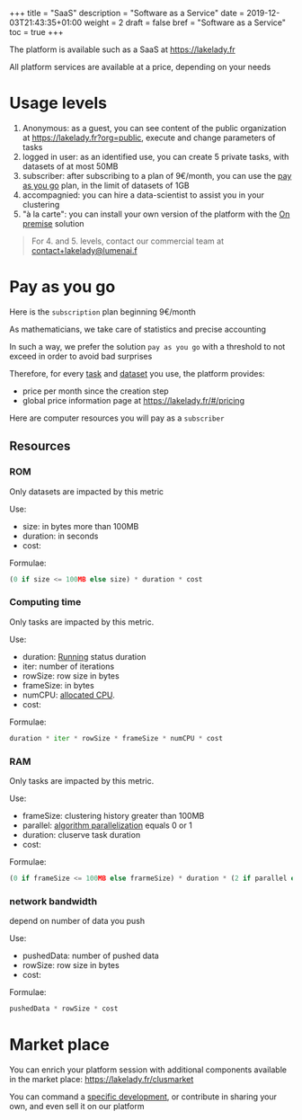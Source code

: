+++
title = "SaaS"
description = "Software as a Service"
date = 2019-12-03T21:43:35+01:00
weight = 2
draft = false
bref = "Software as a Service"
toc = true
+++

The platform is available such as a SaaS at https://lakelady.fr

All platform services are available at a price, depending on your needs

# Usage levels

1. Anonymous: as a guest, you can see content of the public organization at https://lakelady.fr?org=public, execute and change parameters of tasks
2. logged in user: as an identified use, you can create 5 private tasks, with datasets of at most 50MB
3. subscriber: after subscribing to a plan of 9€/month, you can use the [pay as you go](#pay-as-you-go) plan, in the limit of datasets of 1GB
4. accompagnied: you can hire a data-scientist to assist you in your clustering
5. "à la carte": you can install your own version of the platform with the [On premise](/docs/platform/on_premise) solution

> For 4. and 5. levels, contact our commercial team at contact+lakelady@lumenai.f

# Pay as you go

Here is the `subscription` plan beginning 9€/month

As mathematicians, we take care of statistics and precise accounting

In such a way, we prefer the solution `pay as you go` with a threshold to not exceed in order to avoid bad surprises

Therefore, for every [task](/docs/platform/concepts#task) and [dataset](/docs/platform/concepts#dataset) you use, the platform provides:
- price per month since the creation step
- global price information page at https://lakelady.fr/#/pricing

Here are computer resources you will pay as a `subscriber`

## Resources

### ROM

Only datasets are impacted by this metric

Use:
- size: in bytes more than 100MB
- duration: in seconds
- cost:

Formulae:

```python
(0 if size <= 100MB else size) * duration * cost
```

### Computing time

Only tasks are impacted by this metric.

Use:
- duration: [Running](/docs/tools/distclus#status) status duration
- iter: number of iterations
- rowSize: row size in bytes
- frameSize: in bytes
- numCPU: [allocated CPU](/docs/platform/concepts#algorithm).
- cost: 

Formulae:

```python
duration * iter * rowSize * frameSize * numCPU * cost
```

### RAM

Only tasks are impacted by this metric.

Use:
- frameSize: clustering history greater than 100MB
- parallel: [algorithm parallelization](/docs/platform/concepts#algorithm) equals 0 or 1
- duration: cluserve task duration
- cost:

Formulae:

```python
(0 if frameSize <= 100MB else frarmeSize) * duration * (2 if parallel else 0) * cost
```

### network bandwidth

depend on number of data you push

Use:
- pushedData: number of pushed data
- rowSize: row size in bytes
- cost:

Formulae:

```python
pushedData * rowSize * cost
```

# Market place

You can enrich your platform session with additional components available in the market place: https://lakelady.fr/clusmarket

You can command a [specific development](contact+lakelady@lumenai.fr), or contribute in sharing your own, and even sell it on our platform

